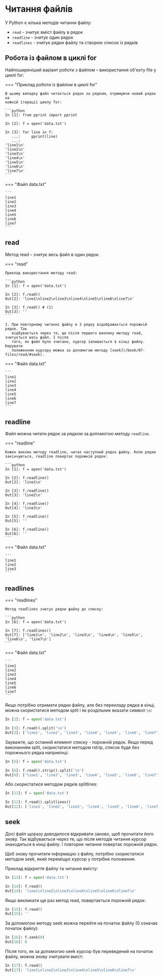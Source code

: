 # Читання файлів

У Python є кілька методів читання файлу:

* `read` - зчитує вміст файлу в рядок
* `readline` - зчитує один рядок
* `readlines` - зчитує рядки файлу та створює список із рядків


## Робота із файлом в циклі for

Найпоширеніший варіант роботи з файлом – використання об'єкту file у циклі for:

=== "Приклад роботи із файлом в циклі for"

    В цьому випадку файл читається рядок за рядком, отримуючи новий рядок на
    кожній ітерації циклу for:

    ```python
    In [1]: from pprint import pprint

    In [2]: f = open('data.txt')

    In [3]: for line in f:
       ...:     pprint(line)
       ...:
    'line1\n'
    'line2\n'
    'line3\n'
    'line4\n'
    'line5\n'
    'line6\n'
    'line7\n'
    ```

=== "Файл data.txt"

    ```
    line1
    line2
    line3
    line4
    line5
    line6
    line7
    ```

## read

Метод read – зчитує весь файл в один рядок.

=== "read"

    Приклад використання методу read:

    ```python
    In [1]: f = open('data.txt')

    In [2]: f.read()
    Out[2]: 'line1\nline2\nline3\nline4\nline5\nline6\nline7\n'

    In [3]: f.read() # (1)
    Out[3]: ''
    ```

    1. При повторному читанні файлу в 3 рядку відображається порожній рядок. Так
       відбувається через те, що після першого виклику методу read, зчитується весь файл. І після
       того, як файл було зчитано, курсор залишається в кінці файлу. Керувати
       положенням курсору можна за допомогою методу [seek](/book/07-files/read/#seek).


=== "Файл data.txt"

    ```
    line1
    line2
    line3
    line4
    line5
    line6
    line7
    ```



## readline

Файл можна читати рядок за рядком за допомогою методу `readline`.

=== "readline"

    Кожен виклик методу readline, читає наступний рядок файлу. Коли рядки
    закінчуються, readline повертає порожній рядок:

    ```python
	In [1]: f = open('data.txt')

	In [2]: f.readline()
	Out[2]: 'line1\n'

	In [3]: f.readline()
	Out[3]: 'line2\n'

	In [4]: f.readline()
	Out[4]: 'line3\n'

	In [5]: f.readline()
	Out[5]: ''

	In [6]: f.readline()
	Out[6]: ''
    ```

=== "Файл data.txt"

    ```
    line1
    line2
    line3
    ```

## readlines

=== "readlines"

	Метод readlines зчитує рядки файлу до списку:

    ```python
    In [6]: f = open('data.txt')

    In [7]: f.readlines()
    Out[7]: ['line1\n', 'line2\n', 'line3\n', 'line4\n', 'line5\n', 'line6\n', 'line7\n']
    ```

=== "Файл data.txt"

    ```
    line1
    line2
    line3
    line4
    line5
    line6
    line7
    ```

Якщо потрібно отримати рядки файлу, але без перекладу рядка в кінці, можна
скористатися методом split і як роздільник вказати символ `\n`:

```python
In [2]: f = open('data.txt')

In [3]: f.read().split('\n')
Out[3]: ['line1', 'line2', 'line3', 'line4', 'line5', 'line6', 'line7', '']
```

Зауважте, що останній елемент списку - порожній рядок.  Якщо перед виконанням
split, скористатися методом rstrip, список буде без порожнього рядка
наприкінці:

```python
In [5]: f = open('data.txt')

In [6]: f.read().strip().split('\n')
Out[6]: ['line1', 'line2', 'line3', 'line4', 'line5', 'line6', 'line7']
```

Або скористатися методом рядків splitlines:

```python
In [11]: f = open('data.txt')

In [12]: f.read().splitlines()
Out[12]: ['line1', 'line2', 'line3', 'line4', 'line5', 'line6', 'line7']
```

## seek

Досі файл щоразу доводилося відкривати заново, щоб прочитати його знову.  Так
відбувається через те, що після методів читання курсор знаходиться в кінці
файлу. І повторне читання повертає порожній рядок.

Щоб знову прочитати інформацію з файлу, потрібно скористатися методом seek,
який переміщує курсор у потрібне положення.

Приклад відкриття файлу та читання вмісту:

```python
In [13]: f = open('data.txt')

In [14]: f.read()
Out[14]: 'line1\nline2\nline3\nline4\nline5\nline6\nline7\n'
```

Якщо викликати ще раз метод read, повертається порожній рядок:

```python
In [15]: f.read()
Out[15]: ''
```

За допомогою методу seek можна перейти на початок файлу (0 означає початок файлу):

```python
In [16]: f.seek(0)
Out[16]: 0
```

Після того, як за допомогою seek курсор був переведений на початок файлу, можна
знову зчитувати вміст:

```python
In [17]: f.read()
Out[17]: 'line1\nline2\nline3\nline4\nline5\nline6\nline7\n'
```
